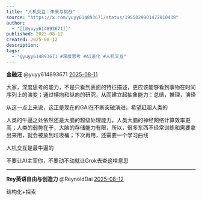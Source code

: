```yaml
---
title: "人机交互：未来与挑战"
source: "https://x.com/yuyy614893671/status/1955029901477810438"
author:
  - "[[@yuyy614893671]]"
published: 2025-08-12
created: 2025-08-12
description:
tags:
  - "@yuyy614893671 #深度思考 #AI进化 #人机交互"
---
```

**金融汪** @yuyy614893671 [2025-08-11](https://x.com/yuyy614893671/status/1955029901477810438)

大家，深度思考的能力，不是只看到表面的特征描述，更应该能够看到事物在时间序列上的演变；通过横向和纵向的研究，从而建立起抽象能力：总结，推理，演绎

从这一点上来说，这正是现在的GAI在不断突破演进，希望赶超人类的

人类的牛逼之处依然还是大脑的超级处理能力，人类大脑的神经网络计算效率更高；人类的弱势在于，大脑的存储能力有限，所以，很多东西不经常训练和需要拿出来用，就会被放到垃圾桶；下次再用，还需要一个学习曲线

人机交互是最牛逼的

不要让AI主宰你，不要动不动就让Grok去查这啥意思

---

**Rey英语自由与创造力** @ReynoldDai [2025-08-12](https://x.com/ReynoldDai/status/1955065405179040021)

结构化+探索